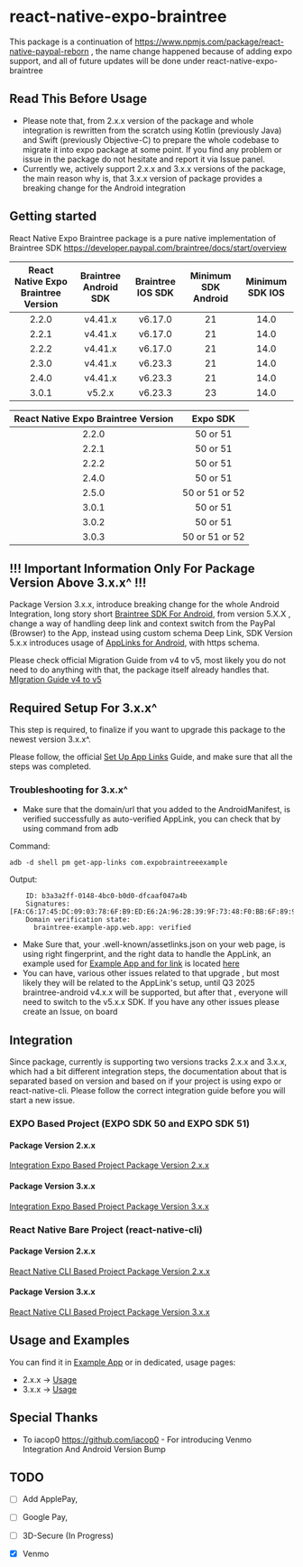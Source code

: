 # react-native-expo-braintree
This package is a continuation of  https://www.npmjs.com/package/react-native-paypal-reborn , the name change happened because of adding expo support, and all of future updates will be done under react-native-expo-braintree

## Read This Before Usage
- Please note that, from 2.x.x version of the package and whole integration is rewritten from the scratch using Kotlin (previously Java) and Swift (previously Objective-C) to prepare the whole codebase to migrate it into expo package at some point. If you find any problem or issue in the package do not hesitate and report it via Issue panel.
- Currently we, actively support 2.x.x and 3.x.x versions of the package, the main reason why is, that 3.x.x version of package provides a breaking change for the Android integration

## Getting started
React Native Expo Braintree package is a pure native implementation of Braintree SDK
https://developer.paypal.com/braintree/docs/start/overview

| React Native Expo Braintree Version | Braintree Android SDK | Braintree IOS SDK | Minimum SDK Android | Minimum SDK IOS |
| :---------------------------------: | :-------------------: | :---------------: | :-----------------: | :-------------: |
|                2.2.0                |        v4.41.x        |      v6.17.0      |         21          |      14.0       |
|                2.2.1                |        v4.41.x        |      v6.17.0      |         21          |      14.0       |
|                2.2.2                |        v4.41.x        |      v6.17.0      |         21          |      14.0       |
|                2.3.0                |        v4.41.x        |      v6.23.3      |         21          |      14.0       |
|                2.4.0                |        v4.41.x        |      v6.23.3      |         21          |      14.0       |
|                3.0.1                |        v5.2.x         |      v6.23.3      |         23          |      14.0       |

| React Native Expo Braintree Version |    Expo SDK    |
| :---------------------------------: | :------------: |
|                2.2.0                |    50 or 51    |
|                2.2.1                |    50 or 51    |
|                2.2.2                |    50 or 51    |
|                2.4.0                |    50 or 51    |
|                2.5.0                | 50 or 51 or 52 |
|                3.0.1                |    50 or 51    |
|                3.0.2                |    50 or 51    |
|                3.0.3                | 50 or 51 or 52 |

## !!! Important Information Only For Package Version Above 3.x.x^ !!!
Package Version 3.x.x, introduce breaking change for the whole Android Integration, long story short [Braintree SDK For Android](https://github.com/braintree/braintree_android), from version 5.X.X , change a way of handling deep link and context switch from the PayPal (Browser) to the App, instead using custom schema Deep Link, SDK Version 5.x.x introduces usage of [AppLinks for Android](https://developer.android.com/training/app-links), with https schema.

Please check official Migration Guide from v4 to v5, most likely you do not need to do anything with that, the package itself already handles that. [MIgration Guide v4 to v5](https://github.com/braintree/braintree_android/blob/main/v5_MIGRATION_GUIDE.md)

## Required Setup For 3.x.x^
This step is required, to finalize if you want to upgrade this package to the newest version 3.x.x^.

Please follow, the official [Set Up App Links](https://github.com/braintree/braintree_android/blob/main/APP_LINK_SETUP.md) Guide, and make sure that all the steps was completed.

### Troubleshooting for 3.x.x^
- Make sure that the domain/url that you added to the AndroidManifest, is verified successfully as auto-verified AppLink, you can check that by using command from adb

Command:

```adb -d shell pm get-app-links com.expobraintreeexample```

Output:

``` com.expobraintreeexample:
    ID: b3a3a2ff-0148-4bc0-b0d0-dfcaaf047a4b
    Signatures: [FA:C6:17:45:DC:09:03:78:6F:B9:ED:E6:2A:96:2B:39:9F:73:48:F0:BB:6F:89:9B:83:32:66:75:91:03:3B:9C]
    Domain verification state:
      braintree-example-app.web.app: verified
```

- Make Sure that, your .well-known/assetlinks.json on your web page, is using right fingerprint, and the right data to handle the AppLink, an example used for [Example App and for link](https://braintree-example-app.web.app/.well-known/assetlinks.json) is located [here](https://github.com/msasinowski/react-native-expo-braintree-app-link/tree/main)
- You can have, various other issues related to that upgrade , but most likely they will be related to the AppLink's setup, until Q3 2025 braintree-android v4.x.x will be supported, but after that , everyone will need to switch to the v5.x.x SDK. If you have any other issues please create an Issue, on board

## Integration
Since package, currently is supporting two versions tracks 2.x.x and 3.x.x, which had a bit different integration steps, the documentation about that is separated based on version and based on if your project is using expo or react-native-cli. Please follow the correct integration guide before you will start a new issue.

### EXPO Based Project (EXPO SDK 50 and EXPO SDK 51)

#### Package Version 2.x.x
[Integration Expo Based Project Package Version 2.x.x](INTEGRATION_2.X_EXPO.md)

#### Package Version 3.x.x
[Integration Expo Based Project Package Version 3.x.x](INTEGRATION_3.X_EXPO.md)

### React Native Bare Project (react-native-cli)

#### Package Version 2.x.x
[React Native CLI Based Project Package Version 2.x.x](INTEGRATION_2.X_REACT_NATIVE_CLI.md)

#### Package Version 3.x.x
[React Native CLI Based Project Package Version 3.x.x](INTEGRATION_3.X_REACT_NATIVE_CLI.md)


## Usage and Examples
You can find it in [Example App](example/src/App.tsx) or in dedicated, usage pages:
- 2.x.x -> [Usage](USAGE_2.X.md)
- 3.x.x -> [Usage](USAGE_3.X.md)


## Special Thanks
- To iacop0 https://github.com/iacop0 - For introducing Venmo Integration And Android Version Bump 

## TODO
- [ ] Add ApplePay,
- [ ] Google Pay, 
- [ ] 3D-Secure (In Progress)
- [x] Venmo

